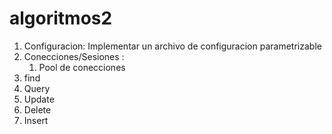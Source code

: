 # algoritmos2

1. Configuracion: Implementar un archivo de configuracion parametrizable
2. Conecciones/Sesiones : 
    1. Pool de conecciones
3. find
4. Query
5. Update
6. Delete
7. Insert
